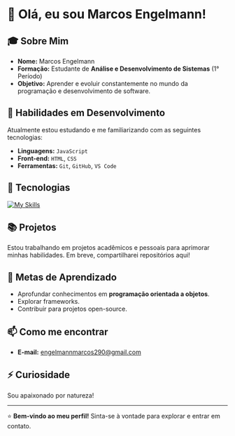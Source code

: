 # 👋 Olá, eu sou Marcos Engelmann!

## 🎓 Sobre Mim
- **Nome:** Marcos Engelmann
- **Formação:** Estudante de **Análise e Desenvolvimento de Sistemas** (1° Período)
- **Objetivo:** Aprender e evoluir constantemente no mundo da programação e desenvolvimento de software.

## 🚀 Habilidades em Desenvolvimento
Atualmente estou estudando e me familiarizando com as seguintes tecnologias:
- **Linguagens:** `JavaScript`
- **Front-end:** `HTML`, `CSS`
- **Ferramentas:** `Git`, `GitHub`, `VS Code`

## 🚀 Tecnologias
[![My Skills](https://skillicons.dev/icons?i=js,html,css,arduino,c)](https://skillicons.dev)
  
## 📚 Projetos
Estou trabalhando em projetos acadêmicos e pessoais para aprimorar minhas habilidades. Em breve, compartilharei repositórios aqui!

## 🌱 Metas de Aprendizado
- Aprofundar conhecimentos em **programação orientada a objetos**.
- Explorar frameworks.
- Contribuir para projetos open-source.

## 📫 Como me encontrar
- **E-mail:** [engelmannmarcos290@gmail.com]()

## ⚡ Curiosidade
Sou apaixonado por natureza! 

---

⭐ **Bem-vindo ao meu perfil!** Sinta-se à vontade para explorar e entrar em contato.
